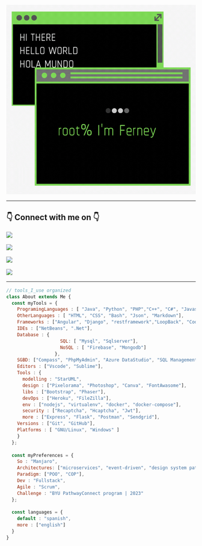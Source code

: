 ![Hi There](images/hi.gif "Hi There")

<hr/>

<h2> 👇 Connect with me on 👇</h2>

[<img src="https://img.shields.io/badge/Email-fvanegash%40libertadores.edu.co-yellow">](mailto:fvanegash@libertadores.edu.co)

[<img src="https://img.shields.io/badge/Email-ferneyvanegas@gmail.com-yellow">](mailto:ferneyvanegas@gmail.com)

[<img src="https://img.shields.io/badge/LinkedIn-ferney--vanegas--hernandez-green">](https://linkedin.com/in/ferney-vanegas-hernandez) 

[<img src="https://img.shields.io/badge/Twitter-ferney__vanegas-blue">](https://twitter.com/ferney_vanegas) 

<hr/>


```javascript
// tools_I_use organized
class About extends Me { 
  const myTools = {  
    ProgramingLanguages : [ "Java", "Python", "PHP","C++", "C#", "Javascript", "Typescript", "Visual Basic"],
    OtherLanguages : [ "HTML", "CSS", "Bash", "Json", "Markdown"],
    Frameworks : ["Angular", "Django", "restframework","LoopBack", "CodeIgniter", "Ionic"],
    IDEs : ["NetBeans", ".Net"],
    Database : {
                    SQL: [ "Mysql", "Sqlserver"],
                    NoSQL : [ "Firebase", "Mongodb"]
                  },
    SGBD: ["Compass", "PhpMyAdmin", "Azure DataStudio", "SQL Management Tools", "WorkBench"],
    Editors : ["Vscode", "Sublime"],
    Tools : {
      modelling : "StarUML",
      design : ["Pixelorama", "Photoshop", "Canva", "FontAwasome"],
      libs : ["Bootstrap", "Phaser"],
      devOps : ["Heroku", "FileZilla"],
      env : ["nodejs", "virtualenv", "docker", "docker-compose"],
      security : ["Recaptcha", "Hcaptcha", "Jwt"],
      more : ["Express", "Flask", "Postman", "Sendgrid"],
    Versions : ["Git", "GitHub"],
    Platforms : [ "GNU/Linux", "Windows" ]
    }
  };

  const myPreferences = {
    So : "Manjaro", 
    Architectures: ["microservices", "event-driven", "design system pattern", "spa", "pwa"],
    Paradigm: ["POO", "COP"],
    Dev : "Fullstack",
    Agile : "Scrum", 
    Challenge : "BYU PathwayConnect program | 2023"
  };

  const languages = {
    default : "spanish",
    more : ["english"]
  }
}
```


